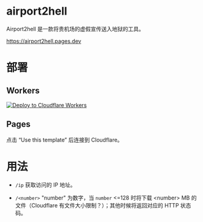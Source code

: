 # airport2hell

Airport2hell 是一款将贵机场的虚假宣传送入地狱的工具。

<https://airport2hell.pages.dev>

# 部署

## Workers

[![Deploy to Cloudflare Workers](https://deploy.workers.cloudflare.com/button)](https://deploy.workers.cloudflare.com/?url=https://github.com/xchacha20-poly1305/airport2hell)

## Pages

点击 “Use this template” 后连接到 Cloudflare。

# 用法

* `/ip` 获取访问的 IP 地址。

* `/<number>` "number" 为数字，当 `number` <=128 时将下载 \<number\> MB 的文件（Cloudflare 有文件大小限制？）；其他时候将返回对应的 HTTP 状态码。